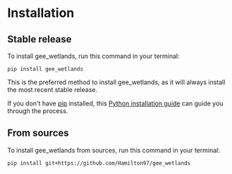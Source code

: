 # Installation

## Stable release

To install gee_wetlands, run this command in your terminal:

```
pip install gee_wetlands
```

This is the preferred method to install gee_wetlands, as it will always install the most recent stable release.

If you don't have [pip](https://pip.pypa.io) installed, this [Python installation guide](http://docs.python-guide.org/en/latest/starting/installation/) can guide you through the process.

## From sources

To install gee_wetlands from sources, run this command in your terminal:

```
pip install git+https://github.com/Hamilton97/gee_wetlands
```
